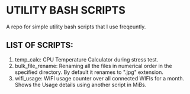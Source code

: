 # UTILITY BASH SCRIPTS

A repo for simple utility bash scripts that I use freqeuntly.

## LIST OF SCRIPTS:
1. temp_calc: CPU Temperature Calculator during stress test.
2. bulk_file_rename: Renaming all the files in numerical order in the specified directory. By default it renames to ".jpg" extension.
3. wifi_usage: WIFI usage counter over all connected WIFIs for a month. Shows the Usage details using another script in MiBs.
